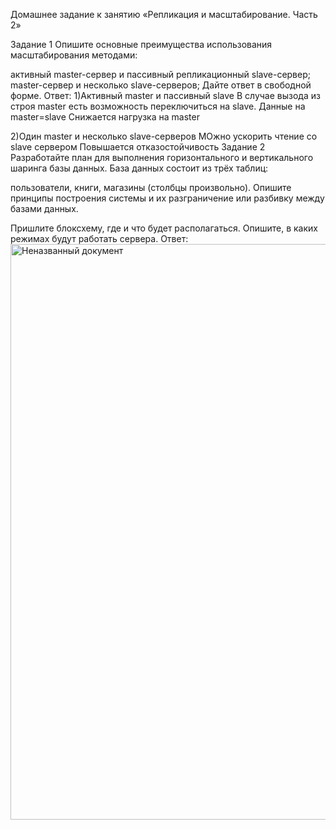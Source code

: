 Домашнее задание к занятию «Репликация и масштабирование. Часть 2»

Задание 1
Опишите основные преимущества использования масштабирования методами:

активный master-сервер и пассивный репликационный slave-сервер;
master-сервер и несколько slave-серверов;
Дайте ответ в свободной форме.
Ответ:
1)Активный master и пассивный slave
В случае вызода из строя master есть возможность переключиться на slave.
Данные на master=slave
Снижается нагрузка на master

2)Один master и несколько slave-серверов
МОжно ускорить чтение со slave сервером
Повышается отказостойчивость
Задание 2
Разработайте план для выполнения горизонтального и вертикального шаринга базы данных. База данных состоит из трёх таблиц:

пользователи,
книги,
магазины (столбцы произвольно).
Опишите принципы построения системы и их разграничение или разбивку между базами данных.

Пришлите блоксхему, где и что будет располагаться. Опишите, в каких режимах будут работать сервера.
Ответ:
<img width="977" height="921" alt="Неназванный документ" src="https://github.com/user-attachments/assets/053f6722-cb32-4183-876b-81f6115bd051" />
